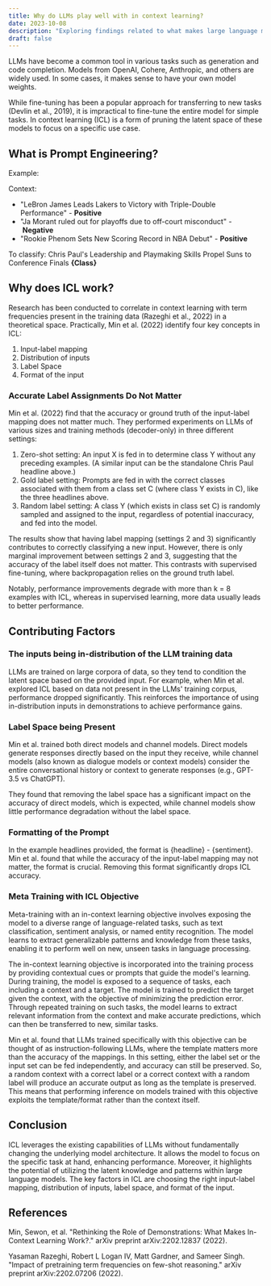 ```yaml
---
title: Why do LLMs play well with in context learning?
date: 2023-10-08
description: "Exploring findings related to what makes large language models effective to prompts"
draft: false
---
```


LLMs have become a common tool in various tasks such as generation and code completion. Models from OpenAI, Cohere, Anthropic, and others are widely used. In some cases, it makes sense to have your own model weights.

While fine-tuning has been a popular approach for transferring to new tasks (Devlin et al., 2019), it is impractical to fine-tune the entire model for simple tasks. In context learning (ICL) is a form of pruning the latent space of these models to focus on a specific use case.

## What is Prompt Engineering?

Example:

Context:

- "LeBron James Leads Lakers to Victory with Triple-Double Performance" - **Positive**
- "Ja Morant ruled out for playoffs due to off-court misconduct" - **Negative**
- "Rookie Phenom Sets New Scoring Record in NBA Debut" - **Positive**

To classify: Chris Paul's Leadership and Playmaking Skills Propel Suns to Conference Finals **{Class}**

## Why does ICL work?

Research has been conducted to correlate in context learning with term frequencies present in the training data (Razeghi et al., 2022) in a theoretical space. Practically, Min et al. (2022) identify four key concepts in ICL:

1. Input-label mapping
2. Distribution of inputs
3. Label Space
4. Format of the input

### Accurate Label Assignments Do Not Matter

Min et al. (2022) find that the accuracy or ground truth of the input-label mapping does not matter much. They performed experiments on LLMs of various sizes and training methods (decoder-only) in three different settings:

1. Zero-shot setting: An input X is fed in to determine class Y without any preceding examples. (A similar input can be the standalone Chris Paul headline above.)
2. Gold label setting: Prompts are fed in with the correct classes associated with them from a class set C (where class Y exists in C), like the three headlines above.
3. Random label setting: A class Y (which exists in class set C) is randomly sampled and assigned to the input, regardless of potential inaccuracy, and fed into the model.

The results show that having label mapping (settings 2 and 3) significantly contributes to correctly classifying a new input. However, there is only marginal improvement between settings 2 and 3, suggesting that the accuracy of the label itself does not matter. This contrasts with supervised fine-tuning, where backpropagation relies on the ground truth label.

Notably, performance improvements degrade with more than k = 8 examples with ICL, whereas in supervised learning, more data usually leads to better performance.

## Contributing Factors

### The inputs being in-distribution of the LLM training data

LLMs are trained on large corpora of data, so they tend to condition the latent space based on the provided input. For example, when Min et al. explored ICL based on data not present in the LLMs' training corpus, performance dropped significantly. This reinforces the importance of using in-distribution inputs in demonstrations to achieve performance gains.

### Label Space being Present

Min et al. trained both direct models and channel models. Direct models generate responses directly based on the input they receive, while channel models (also known as dialogue models or context models) consider the entire conversational history or context to generate responses (e.g., GPT-3.5 vs ChatGPT).

They found that removing the label space has a significant impact on the accuracy of direct models, which is expected, while channel models show little performance degradation without the label space.

### Formatting of the Prompt

In the example headlines provided, the format is {headline} - {sentiment}. Min et al. found that while the accuracy of the input-label mapping may not matter, the format is crucial. Removing this format significantly drops ICL accuracy.

### Meta Training with ICL Objective

Meta-training with an in-context learning objective involves exposing the model to a diverse range of language-related tasks, such as text classification, sentiment analysis, or named entity recognition. The model learns to extract generalizable patterns and knowledge from these tasks, enabling it to perform well on new, unseen tasks in language processing.

The in-context learning objective is incorporated into the training process by providing contextual cues or prompts that guide the model's learning. During training, the model is exposed to a sequence of tasks, each including a context and a target. The model is trained to predict the target given the context, with the objective of minimizing the prediction error. Through repeated training on such tasks, the model learns to extract relevant information from the context and make accurate predictions, which can then be transferred to new, similar tasks.

Min et al. found that LLMs trained specifically with this objective can be thought of as instruction-following LLMs, where the template matters more than the accuracy of the mappings. In this setting, either the label set or the input set can be fed independently, and accuracy can still be preserved. So, a random context with a correct label or a correct context with a random label will produce an accurate output as long as the template is preserved. This means that performing inference on models trained with this objective exploits the template/format rather than the context itself.

## Conclusion

ICL leverages the existing capabilities of LLMs without fundamentally changing the underlying model architecture. It allows the model to focus on the specific task at hand, enhancing performance. Moreover, it highlights the potential of utilizing the latent knowledge and patterns within large language models. The key factors in ICL are choosing the right input-label mapping, distribution of inputs, label space, and format of the input.

## References

Min, Sewon, et al. "Rethinking the Role of Demonstrations: What Makes In-Context Learning Work?." arXiv preprint arXiv:2202.12837 (2022).

Yasaman Razeghi, Robert L Logan IV, Matt Gardner, and Sameer Singh. "Impact of pretraining term frequencies on few-shot reasoning." arXiv preprint arXiv:2202.07206 (2022).